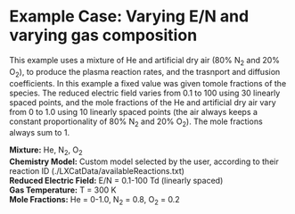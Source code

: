 # Example Case: Varying E/N and varying gas composition

This example uses a mixture of He and artificial dry air (80% N<sub>2</sub> and 20% O<sub>2</sub>), to produce the plasma reaction rates, and the trasnport and diffusion coefficients. In this example a fixed value was given tomole fractions of the species. The reduced electric field varies from 0.1 to 100 using 30 linearly spaced points, and the mole fractions of the He and artificial dry air vary from 0 to 1.0 using 10 linearly spaced points (the air always keeps a constant proportionality of 80% N<sub>2</sub> and 20% O<sub>2</sub>). The mole fractions always sum to 1.


**Mixture:** He, N<sub>2</sub>, O<sub>2</sub> \
**Chemistry Model:** Custom model selected by the user, according to their reaction ID (./LXCatData/availableReactions.txt) \
**Reduced Electric Field:** E/N = 0.1-100 Td (linearly spaced) \
**Gas Temperature:** T = 300 K \
**Mole Fractions:** He = 0-1.0, N<sub>2</sub> = 0.8, O<sub>2</sub> = 0.2
